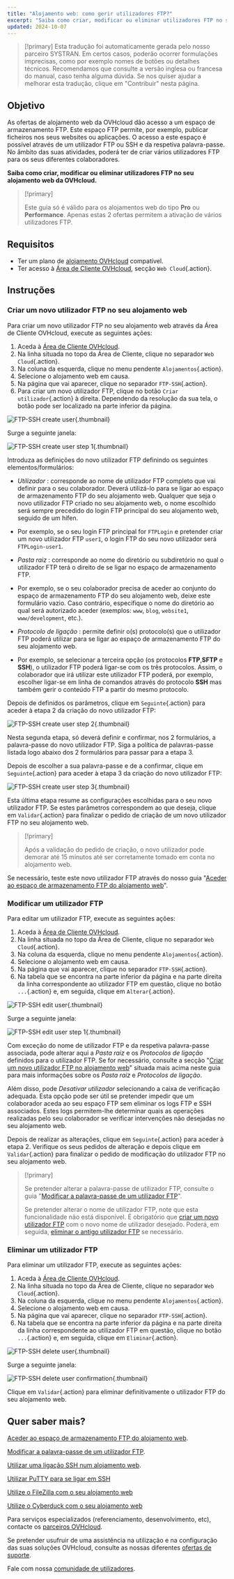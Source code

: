 ```yaml
---
title: "Alojamento web: como gerir utilizadores FTP?"
excerpt: "Saiba como criar, modificar ou eliminar utilizadores FTP no seu alojamento web da OVHcloud"
updated: 2024-10-07
---
```


> [!primary]
> Esta tradução foi automaticamente gerada pelo nosso parceiro SYSTRAN. Em certos casos, poderão ocorrer formulações imprecisas, como por exemplo nomes de botões ou detalhes técnicos. Recomendamos que consulte a versão inglesa ou francesa do manual, caso tenha alguma dúvida. Se nos quiser ajudar a melhorar esta tradução, clique em "Contribuir" nesta página.
>

## Objetivo

As ofertas de alojamento web da OVHcloud dão acesso a um espaço de armazenamento FTP. Este espaço FTP permite, por exemplo, publicar ficheiros nos seus websites ou aplicações. O acesso a este espaço é possível através de um utilizador FTP ou SSH e da respetiva palavra-passe. No âmbito das suas atividades, poderá ter de criar vários utilizadores FTP para os seus diferentes colaboradores.

**Saiba como criar, modificar ou eliminar utilizadores FTP no seu alojamento web da OVHcloud.**

> [!primary]
>
> Este guia só é válido para os alojamentos web do tipo **Pro** ou **Performance**. Apenas estas 2 ofertas permitem a ativação de vários utilizadores FTP.

## Requisitos

- Ter um plano de [alojamento OVHcloud](/links/web/hosting) compatível.
- Ter acesso à [Área de Cliente OVHcloud](/links/manager), secção `Web Cloud`{.action}.

## Instruções

### Criar um novo utilizador FTP no seu alojamento web <a name="create-ftp-user"></a>

Para criar um novo utilizador FTP no seu alojamento web através da Área de Cliente OVHcloud, execute as seguintes ações:

1. Aceda à [Área de Cliente OVHcloud](/links/manager).
2. Na linha situada no topo da Área de Cliente, clique no separador `Web Cloud`{.action}.
3. Na coluna da esquerda, clique no menu pendente `Alojamentos`{.action}.
4. Selecione o alojamento web em causa.
5. Na página que vai aparecer, clique no separador `FTP-SSH`{.action}.
6. Para criar um novo utilizador FTP, clique no botão `Criar utilizador`{.action} à direita. Dependendo da resolução da sua tela, o botão pode ser localizado na parte inferior da página.

![FTP-SSH create user](/pages/assets/screens/control_panel/product-selection/web-cloud/web-hosting/ftp-ssh/create-user.png){.thumbnail}

Surge a seguinte janela:

![FTP-SSH create user step 1](/pages/assets/screens/control_panel/product-selection/web-cloud/web-hosting/ftp-ssh/create-user-step-1.png){.thumbnail}

Introduza as definições do novo utilizador FTP definindo os seguintes elementos/formulários:

- *Utilizador* : corresponde ao nome de utilizador FTP completo que vai definir para o seu colaborador. Deverá utilizá-lo para se ligar ao espaço de armazenamento FTP do seu alojamento web. Qualquer que seja o novo utilizador FTP criado no seu alojamento web, o nome escolhido será sempre precedido do login FTP principal do seu alojamento web, seguido de um hífen.
- Por exemplo, se o seu login FTP principal for `FTPLogin` e pretender criar um novo utilizador FTP `user1`, o login FTP do seu novo utilizador será `FTPLogin-user1`.

- *Pasta raiz* : corresponde ao nome do diretório ou subdiretório no qual o utilizador FTP terá o direito de se ligar no espaço de armazenamento FTP.
- Por exemplo, se o seu colaborador precisa de aceder ao conjunto do espaço de armazenamento FTP do seu alojamento web, deixe este formulário vazio. Caso contrário, especifique o nome do diretório ao qual será autorizado aceder (exemplos: `www`, `blog`, `website1`, `www/development`, etc.).

- *Protocolo de ligação* : permite definir o(s) protocolo(s) que o utilizador FTP poderá utilizar para se ligar ao espaço de armazenamento FTP do seu alojamento web.
- Por exemplo, se selecionar a terceira opção (os protocolos **FTP**,**SFTP** e **SSH**), o utilizador FTP poderá ligar-se com os três protocolos. Assim, o colaborador que irá utilizar este utilizador FTP poderá, por exemplo, escolher ligar-se em linha de comandos através do protocolo **SSH** mas também gerir o conteúdo FTP a partir do mesmo protocolo.

Depois de definidos os parâmetros, clique em `Seguinte`{.action} para aceder à etapa 2 da criação do novo utilizador FTP:

![FTP-SSH create user step 2](/pages/assets/screens/control_panel/product-selection/web-cloud/web-hosting/ftp-ssh/create-user-step-2.png){.thumbnail}

Nesta segunda etapa, só deverá definir e confirmar, nos 2 formulários, a palavra-passe do novo utilizador FTP. Siga a política de palavras-passe listada logo abaixo dos 2 formulários para passar para a etapa 3.

Depois de escolher a sua palavra-passe e de a confirmar, clique em `Seguinte`{.action} para aceder à etapa 3 da criação do novo utilizador FTP:

![FTP-SSH create user step 3](/pages/assets/screens/control_panel/product-selection/web-cloud/web-hosting/ftp-ssh/create-user-step-3.png){.thumbnail}

Esta última etapa resume as configurações escolhidas para o seu novo utilizador FTP. Se estes parâmetros correspondem ao que deseja, clique em `Validar`{.action} para finalizar o pedido de criação de um novo utilizador FTP no seu alojamento web.

> [!primary]
>
> Após a validação do pedido de criação, o novo utilizador pode demorar até 15 minutos até ser corretamente tomado em conta no alojamento web.

Se necessário, teste este novo utilizador FTP através do nosso guia "[Aceder ao espaço de armazenamento FTP do alojamento web](/pages/web_cloud/web_hosting/ftp_connection)".

### Modificar um utilizador FTP

Para editar um utilizador FTP, execute as seguintes ações:

1. Aceda à [Área de Cliente OVHcloud](/links/manager).
2. Na linha situada no topo da Área de Cliente, clique no separador `Web Cloud`{.action}.
3. Na coluna da esquerda, clique no menu pendente `Alojamentos`{.action}.
4. Selecione o alojamento web em causa.
5. Na página que vai aparecer, clique no separador `FTP-SSH`{.action}.
6. Na tabela que se encontra na parte inferior da página e na parte direita da linha correspondente ao utilizador FTP em questão, clique no botão `...`{.action} e, em seguida, clique em `Alterar`{.action}.

![FTP-SSH edit user](/pages/assets/screens/control_panel/product-selection/web-cloud/web-hosting/ftp-ssh/edit-user1.png){.thumbnail}

Surge a seguinte janela:

![FTP-SSH edit user step 1](/pages/assets/screens/control_panel/product-selection/web-cloud/web-hosting/ftp-ssh/modify-a-user-step1.png){.thumbnail}

Com exceção do nome de utilizador FTP e da respetiva palavra-passe associada, pode alterar aqui a *Pasta raiz* e os *Protocolos de ligação* definidos para o utilizador FTP. Se for necessário, consulte a secção "[Criar um novo utilizador FTP no alojamento web](#create-ftp-user)" situada mais acima neste guia para mais informações sobre os *Pasta raiz* e *Protocolos de ligação*.

Além disso, pode *Desativar utilizador* selecionando a caixa de verificação adequada. Esta opção pode ser útil se pretender impedir que um colaborador aceda ao seu espaço FTP sem eliminar os logs FTP e SSH associados. Estes logs permitem-lhe determinar quais as operações realizadas pelo seu colaborador se verificar intervenções não desejadas no seu alojamento web.

Depois de realizar as alterações, clique em `Seguinte`{.action} para aceder à etapa 2. Verifique os seus pedidos de alteração e depois clique em `Validar`{.action} para finalizar o pedido de modificação do utilizador FTP no seu alojamento web.

> [!primary]
>
> Se pretender alterar a palavra-passe de utilizador FTP, consulte o guia "[Modificar a palavra-passe de um utilizador FTP](/pages/web_cloud/web_hosting/ftp_change_password)".
>
> Se pretender alterar o nome de utilizador FTP, note que esta funcionalidade não está disponível. É obrigatório que [criar um novo utilizador FTP](#create-ftp-user) com o novo nome de utilizador desejado. Poderá, em seguida, [eliminar o antigo utilizador FTP](#delete-ftp-user) se necessário.

### Eliminar um utilizador FTP <a name="delete-ftp-user"></a>

Para eliminar um utilizador FTP, execute as seguintes ações:

1. Aceda à [Área de Cliente OVHcloud](/links/manager).
2. Na linha situada no topo da Área de Cliente, clique no separador `Web Cloud`{.action}.
3. Na coluna da esquerda, clique no menu pendente `Alojamentos`{.action}.
4. Selecione o alojamento web em causa.
5. Na página que vai aparecer, clique no separador `FTP-SSH`{.action}.
6. Na tabela que se encontra na parte inferior da página e na parte direita da linha correspondente ao utilizador FTP em questão, clique no botão `...`{.action} e, em seguida, clique em `Eliminar`{.action}.

![FTP-SSH delete user](/pages/assets/screens/control_panel/product-selection/web-cloud/web-hosting/ftp-ssh/delete-user1.png){.thumbnail}

Surge a seguinte janela:

![FTP-SSH delete user confirmation](/pages/assets/screens/control_panel/product-selection/web-cloud/web-hosting/ftp-ssh/delete-user1-confirmation.png){.thumbnail}

Clique em `Validar`{.action} para eliminar definitivamente o utilizador FTP do seu alojamento web.

## Quer saber mais?

[Aceder ao espaço de armazenamento FTP do alojamento web](/pages/web_cloud/web_hosting/ftp_connection).

[Modificar a palavra-passe de um utilizador FTP](/pages/web_cloud/web_hosting/ftp_change_password).

[Utilizar uma ligação SSH num alojamento web](/pages/web_cloud/web_hosting/ssh_on_webhosting).

[Utilizar PuTTY para se ligar em SSH](/pages/web_cloud/web_hosting/ssh_using_putty_on_windows)

[Utilize o FileZilla com o seu alojamento web](/pages/web_cloud/web_hosting/ftp_filezilla_user_guide)

[Utilize o Cyberduck com o seu alojamento web](/pages/web_cloud/web_hosting/ftp_cyberduck_user_guide_on_mac)

Para serviços especializados (referenciamento, desenvolvimento, etc), contacte os [parceiros OVHcloud](/links/partner).

Se pretender usufruir de uma assistência na utilização e na configuração das suas soluções OVHcloud, consulte as nossas diferentes [ofertas de suporte](/links/support).

Fale com nossa [comunidade de utilizadores](/links/community). 